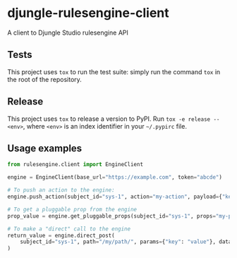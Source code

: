 # djungle-rulesengine-client
A client to Djungle Studio rulesengine API


## Tests
This project uses `tox` to run the test suite:
simply run the command `tox` in the root of the repository.

## Release
This project uses `tox` to release a version to PyPI.
Run `tox -e release -- <env>`, where `<env>` is an index identifier in
your `~/.pypirc` file.

## Usage examples
```python
from rulesengine.client import EngineClient

engine = EngineClient(base_url="https://example.com", token="abcde")

# To push an action to the engine:
engine.push_action(subject_id="sys-1", action="my-action", payload={"key": "value"})

# To get a pluggable prop from the engine
prop_value = engine.get_pluggable_props(subject_id="sys-1", props="my-prop")

# To make a "direct" call to the engine
return_value = engine.direct_post(
    subject_id="sys-1", path="/my/path/", params={"key": "value"}, data={"my": "payload"}
)
```
